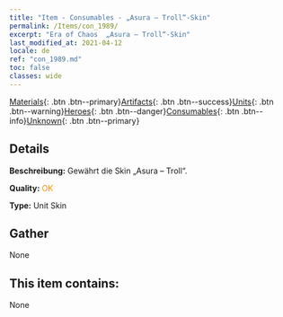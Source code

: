 ```yaml
---
title: "Item - Consumables - „Asura – Troll“-Skin"
permalink: /Items/con_1989/
excerpt: "Era of Chaos  „Asura – Troll“-Skin"
last_modified_at: 2021-04-12
locale: de
ref: "con_1989.md"
toc: false
classes: wide
---
```

 [Materials](/de/Items/){: .btn .btn--primary}[Artifacts](/de/Items/Artifacts/){: .btn .btn--success}[Units](/de/Items/Units/){: .btn .btn--warning}[Heroes](/de/Items/Heroes/){: .btn .btn--danger}[Consumables](/de/Items/Consumables/){: .btn .btn--info}[Unknown](/de/Items/Unknown/){: .btn .btn--primary}

## Details
 **Beschreibung:** Gewährt die Skin „Asura – Troll“.

 **Quality:** <span style="color: #FF8C00">OK</span>

 **Type:** Unit Skin

## Gather

  None

## This item contains:

  None

